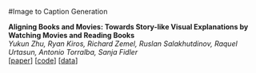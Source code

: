 #Image to Caption Generation

**Aligning Books and Movies: Towards Story-like Visual Explanations by Watching Movies and Reading Books**  
*Yukun Zhu, Ryan Kiros, Richard Zemel, Ruslan Salakhutdinov, Raquel Urtasun, Antonio Torralba, Sanja Fidler*  
[[paper](http://arxiv.org/abs/1506.06724)]
[[code](https://github.com/ryankiros/neural-storyteller)]
[[data](http://www.cs.toronto.edu/~mbweb/)]



